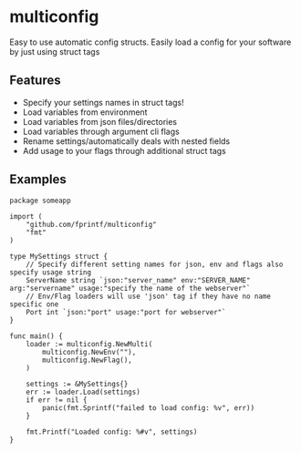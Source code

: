 # multiconfig

Easy to use automatic config structs. Easily load a config for your software by just using struct tags

## Features

- Specify your settings names in struct tags!
- Load variables from environment
- Load variables from json files/directories
- Load variables through argument cli flags
- Rename settings/automatically deals with nested fields
- Add usage to your flags through additional struct tags

## Examples

	package someapp
	
	import (
	    "github.com/fprintf/multiconfig"
		"fmt"
	)
	
	type MySettings struct {
		// Specify different setting names for json, env and flags also specify usage string
		ServerName string `json:"server_name" env:"SERVER_NAME" arg:"servername" usage:"specify the name of the webserver"`
		// Env/Flag loaders will use 'json' tag if they have no name specific one
		Port int `json:"port" usage:"port for webserver"`
	}
	
	func main() {
		loader := multiconfig.NewMulti(
			multiconfig.NewEnv(""),
			multiconfig.NewFlag(),
		)
	
		settings := &MySettings{}
		err := loader.Load(settings)
		if err != nil {
			panic(fmt.Sprintf("failed to load config: %v", err))
		}
	
		fmt.Printf("Loaded config: %#v", settings)
	}
